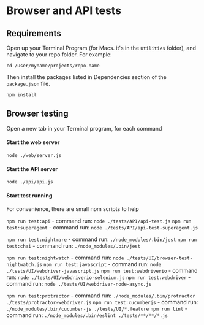 # Browser and API tests

## Requirements
Open up your Terminal Program (for Macs. it's in the `Utilities` folder), and navigate to your repo folder. For example:
```
cd /User/myname/projects/repo-name
```
Then install the packages listed in Dependencies section of the `package.json` file.
```
npm install
```

## Browser testing

Open a new tab in your Terminal program, for each command

#### Start the web server
```
node ./web/server.js
```

#### Start the API server
```
node ./api/api.js
```

#### Start test running

For convenience, there are small npm scripts to help

`npm run test:api` - command run: `node ./tests/API/api-test.js`
`npm run test:superagent` - command run: `node ./tests/API/api-test-superagent.js`
        
`npm run test:nightmare` - command run: `./node_modules/.bin/jest`
`npm run test:chai` - command run: `./node_modules/.bin/jest`

`npm run test:nightwatch` - command run: `node ./tests/UI/browser-test-nightwatch.js`
`npm run test:javascript` - command run: `node ./tests/UI/webdriver-javascript.js`
`npm run test:webdriverio` - command run: `node ./tests/UI/webdriverio-selenium.js`
`npm run test:webdriver` - command run: `node ./tests/UI/webdriver-node-async.js`

`npm run test:protractor` - command run: `./node_modules/.bin/protractor ./tests/protractor-webdriver.js`
`npm run test:cucumberjs` - command run: `./node_modules/.bin/cucumber-js ./tests/UI/*.feature`
`npm run lint` - command run: `./node_modules/.bin/eslint ./tests/**/**/*.js`
